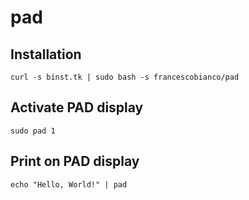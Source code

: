 # pad

## Installation

```shell
curl -s binst.tk | sudo bash -s francescobianco/pad
```

## Activate PAD display

```shell
sudo pad 1
```

## Print on PAD display

```shell
echo "Hello, World!" | pad
```

